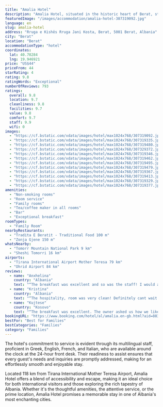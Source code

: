 ```yaml
---
title: "Amalia Hotel"
description: "Amalia Hotel, situated in the historic heart of Berat, stands out as a premier destination for travelers seeking both comfort and convenience."
featuredImage: "/images/accommodation/amalia-hotel-307319092.jpg"
language: en
slug: amalia-hotel
address: "Rruga e Kishës Rruga Jani Kosta, Berat, 5001 Berat, Albania"
city: "Berat"
location: "Berat"
accommodationType: "hotel"
coordinates:
  lat: 40.70284
  lng: 19.946921
price: "US$44"
priceFrom: 44
starRating: 4
rating: 9.8
ratingWords: "Exceptional"
numberOfReviews: 793
ratings:
  overall: 9.8
  location: 9.7
  cleanliness: 9.8
  facilities: 9.7
  value: 9.8
  comfort: 9.7
  staff: 9.9
  wifi: 0
images:
  - "https://cf.bstatic.com/xdata/images/hotel/max1024x768/307319092.jpg?k=04986a762fc67f4eb067192b93d783d14d36d183c077d4ddb1b76c5d2abda961&o=&hp=1"
  - "https://cf.bstatic.com/xdata/images/hotel/max1024x768/307319335.jpg?k=4a69abd45013cc09652e32283149a030197f406583d8f3665b073c834aa46bf3&o=&hp=1"
  - "https://cf.bstatic.com/xdata/images/hotel/max1024x768/307319480.jpg?k=52dae47e4a4829fa1de079e7a748f94bed6a65dc69d37b246ceb28efb393d448&o=&hp=1"
  - "https://cf.bstatic.com/xdata/images/hotel/max1024x768/307329372.jpg?k=95eb6c7bc1106c133ce0bc829b23683647dcfed3575c7284d7710b2f55800600&o=&hp=1"
  - "https://cf.bstatic.com/xdata/images/hotel/max1024x768/307319346.jpg?k=db829a61378e4947505363e1c740a447717f2170daccbfac425d7150520a62a6&o=&hp=1"
  - "https://cf.bstatic.com/xdata/images/hotel/max1024x768/307319462.jpg?k=b3ed483f8b93971dd00f961a418ea5df2c1f0dd1fc0a2b1be5754a956e010522&o=&hp=1"
  - "https://cf.bstatic.com/xdata/images/hotel/max1024x768/307319495.jpg?k=78eef683d0acb7aaa676de1679ad0fd6d84db1e88616e9ceccb545edce37e131&o=&hp=1"
  - "https://cf.bstatic.com/xdata/images/hotel/max1024x768/307319479.jpg?k=c4b0f884e70d9cc0b922e8aadc6afe08848dc1a23eece6cf01f6d832cea0d924&o=&hp=1"
  - "https://cf.bstatic.com/xdata/images/hotel/max1024x768/307319367.jpg?k=45025ba493133d2cd1de903fa332fc20c338a7117b362146e08e78ca2c5b22f5&o=&hp=1"
  - "https://cf.bstatic.com/xdata/images/hotel/max1024x768/307319413.jpg?k=e0ee1d057c4f7db769b454ad68eb42700daf81b5a37fc6a9c5945a30e1e80f22&o=&hp=1"
  - "https://cf.bstatic.com/xdata/images/hotel/max1024x768/307319329.jpg?k=a67324086b807bd4bd82693ecd60a8309d43c32fa2083190a585834ea45ae7f9&o=&hp=1"
  - "https://cf.bstatic.com/xdata/images/hotel/max1024x768/307319377.jpg?k=7f9bee31d79785550494930466fff92864b5b2c2eb86848c0b2d117ca58264ea&o=&hp=1"
amenities:
  - "Non-smoking rooms"
  - "Room service"
  - "Family rooms"
  - "Tea/coffee maker in all rooms"
  - "Bar"
  - "Exceptional breakfast"
roomTypes:
  - "Family Room"
nearbyRestaurants:
  - "Tradita E Beratit - Traditional Food 100 m"
  - "Zonja Gjene 150 m"
whatsNearby:
  - "Tomorr Mountain National Park 9 km"
  - "Sheshi Tomorri 16 km"
airports:
  - "Tirana International Airport Mother Teresa 79 km"
  - "Ohrid Airport 84 km"
reviews:
  - name: "Anxhelina"
    country: "Albania"
    text: "“The breakfast was excellent and so was the staff! I would always recommend it!✨”"
  - name: "Kristina"
    country: "Albania"
    text: "“The hospitality, room was very clean! Definitely cant wait to go back! ❤️”"
  - name: "Kujtese"
    country: "Kosovo"
    text: "“The breakfast was excellent. The owner asked us how we liked the breakfast and the hour we want to eat. There was homemade alcoholic drinks that was free. The staff is very very friendly.”"
bookingURL: "https://www.booking.com/hotel/al/amalia.en-gb.html?aid=8035640"
bestFor: "Best for Families"
bestCategories: "Families"
category: "Families"
---
```


The hotel's commitment to service is evident through its multilingual staff, proficient in Greek, English, French, and Italian, who are available around the clock at the 24-hour front desk. Their readiness to assist ensures that every guest's needs and inquiries are promptly addressed, making for an effortlessly smooth and enjoyable stay.

Located 118 km from Tirana International Mother Teresa Airport, Amalia Hotel offers a blend of accessibility and escape, making it an ideal choice for both international visitors and those exploring the rich tapestry of Albania. Whether it's the thoughtful amenities, the attentive service, or the prime location, Amalia Hotel promises a memorable stay in one of Albania's most enchanting cities.